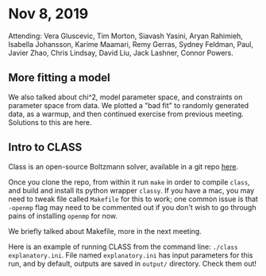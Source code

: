 # Nov 8, 2019

Attending: Vera Gluscevic, Tim Morton, Siavash Yasini, Aryan Rahimieh, Isabella Johansson, Karime Maamari, Remy Gerras, Sydney Feldman, Paul, Javier Zhao, Chris Lindsay, David Liu, Jack Lashner, Connor Powers. 


## More fitting a model

We also talked about chi^2, model parameter space, and constraints on parameter space from data. We plotted a "bad fit" to randomly generated data, as a warmup, and then continued exercise from previous meeting. Solutions to this are here.

## Intro to CLASS

Class is an open-source Boltzmann solver, available in a git repo [here](https://github.com/lesgourg/class_public).

Once you clone the repo, from within it run `make` in order to compile `class`, and build and install its python wrapper `classy`. If you have a mac, you may need to tweak file called `Makefile` for this to work; one common issue is that `-openmp` flag may need to be commented out if you don't wish to go through pains of installing `openmp` for now.

We briefly talked about Makefile, more in the next meeting.

Here is an example of running CLASS from the command line: `./class explanatory.ini`. File named `explanatory.ini` has input parameters for this run, and by default, outputs are saved in `output/` directory. Check them out!
